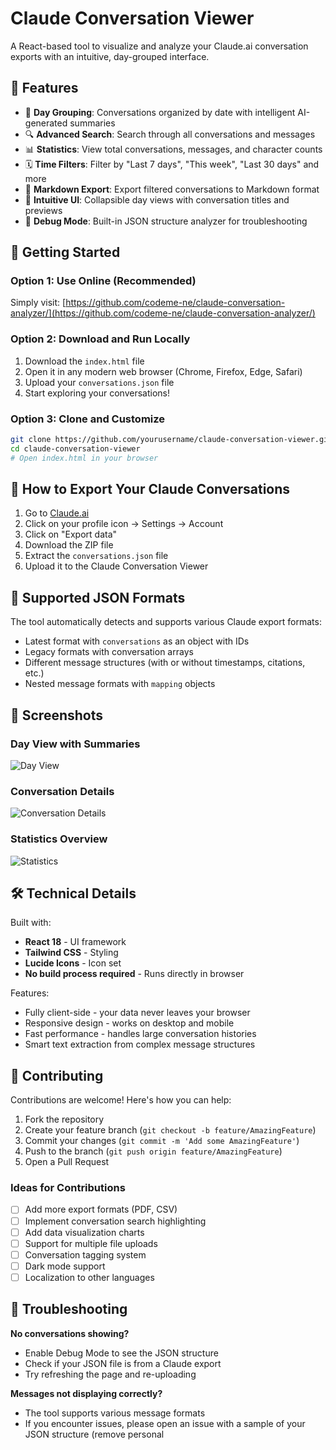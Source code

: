 # Claude Conversation Viewer

A React-based tool to visualize and analyze your Claude.ai conversation exports with an intuitive, day-grouped interface.

## 🎯 Features

- 📅 **Day Grouping**: Conversations organized by date with intelligent AI-generated summaries
- 🔍 **Advanced Search**: Search through all conversations and messages
- 📊 **Statistics**: View total conversations, messages, and character counts
- 🗓️ **Time Filters**: Filter by "Last 7 days", "This week", "Last 30 days" and more
- 💾 **Markdown Export**: Export filtered conversations to Markdown format
- 🎨 **Intuitive UI**: Collapsible day views with conversation titles and previews
- 🐛 **Debug Mode**: Built-in JSON structure analyzer for troubleshooting

## 🚀 Getting Started

### Option 1: Use Online (Recommended)

Simply visit: [https://github.com/codeme-ne/claude-conversation-analyzer/](https://github.com/codeme-ne/claude-conversation-analyzer/)



### Option 2: Download and Run Locally

1. Download the `index.html` file
2. Open it in any modern web browser (Chrome, Firefox, Edge, Safari)
3. Upload your `conversations.json` file
4. Start exploring your conversations!

### Option 3: Clone and Customize

```bash
git clone https://github.com/yourusername/claude-conversation-viewer.git
cd claude-conversation-viewer
# Open index.html in your browser
```

## 📝 How to Export Your Claude Conversations

1. Go to [Claude.ai](https://claude.ai)
2. Click on your profile icon → Settings → Account
3. Click on "Export data"
4. Download the ZIP file
5. Extract the `conversations.json` file
6. Upload it to the Claude Conversation Viewer

## 🔧 Supported JSON Formats

The tool automatically detects and supports various Claude export formats:
- Latest format with `conversations` as an object with IDs
- Legacy formats with conversation arrays
- Different message structures (with or without timestamps, citations, etc.)
- Nested message formats with `mapping` objects

## 📸 Screenshots

### Day View with Summaries
![Day View](screenshots/day-view.png)

### Conversation Details
![Conversation Details](screenshots/conversation-details.png)

### Statistics Overview
![Statistics](screenshots/statistics.png)

## 🛠️ Technical Details

Built with:
- **React 18** - UI framework
- **Tailwind CSS** - Styling
- **Lucide Icons** - Icon set
- **No build process required** - Runs directly in browser

Features:
- Fully client-side - your data never leaves your browser
- Responsive design - works on desktop and mobile
- Fast performance - handles large conversation histories
- Smart text extraction from complex message structures

## 🤝 Contributing

Contributions are welcome! Here's how you can help:

1. Fork the repository
2. Create your feature branch (`git checkout -b feature/AmazingFeature`)
3. Commit your changes (`git commit -m 'Add some AmazingFeature'`)
4. Push to the branch (`git push origin feature/AmazingFeature`)
5. Open a Pull Request

### Ideas for Contributions

- [ ] Add more export formats (PDF, CSV)
- [ ] Implement conversation search highlighting
- [ ] Add data visualization charts
- [ ] Support for multiple file uploads
- [ ] Conversation tagging system
- [ ] Dark mode support
- [ ] Localization to other languages

## 🐛 Troubleshooting

**No conversations showing?**
- Enable Debug Mode to see the JSON structure
- Check if your JSON file is from a Claude export
- Try refreshing the page and re-uploading

**Messages not displaying correctly?**
- The tool supports various message formats
- If you encounter issues, please open an issue with a sample of your JSON structure (remove personal
